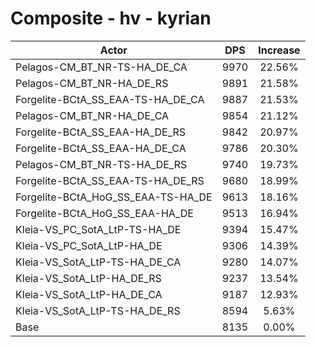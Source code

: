 # Composite - hv - kyrian
| Actor | DPS | Increase |
|---|:---:|:---:|
|Pelagos-CM_BT_NR-TS-HA_DE_CA|9970|22.56%|
|Pelagos-CM_BT_NR-HA_DE_RS|9891|21.58%|
|Forgelite-BCtA_SS_EAA-TS-HA_DE_CA|9887|21.53%|
|Pelagos-CM_BT_NR-HA_DE_CA|9854|21.12%|
|Forgelite-BCtA_SS_EAA-HA_DE_RS|9842|20.97%|
|Forgelite-BCtA_SS_EAA-HA_DE_CA|9786|20.30%|
|Pelagos-CM_BT_NR-TS-HA_DE_RS|9740|19.73%|
|Forgelite-BCtA_SS_EAA-TS-HA_DE_RS|9680|18.99%|
|Forgelite-BCtA_HoG_SS_EAA-TS-HA_DE|9613|18.16%|
|Forgelite-BCtA_HoG_SS_EAA-HA_DE|9513|16.94%|
|Kleia-VS_PC_SotA_LtP-TS-HA_DE|9394|15.47%|
|Kleia-VS_PC_SotA_LtP-HA_DE|9306|14.39%|
|Kleia-VS_SotA_LtP-TS-HA_DE_CA|9280|14.07%|
|Kleia-VS_SotA_LtP-HA_DE_RS|9237|13.54%|
|Kleia-VS_SotA_LtP-HA_DE_CA|9187|12.93%|
|Kleia-VS_SotA_LtP-TS-HA_DE_RS|8594|5.63%|
|Base|8135|0.00%|
